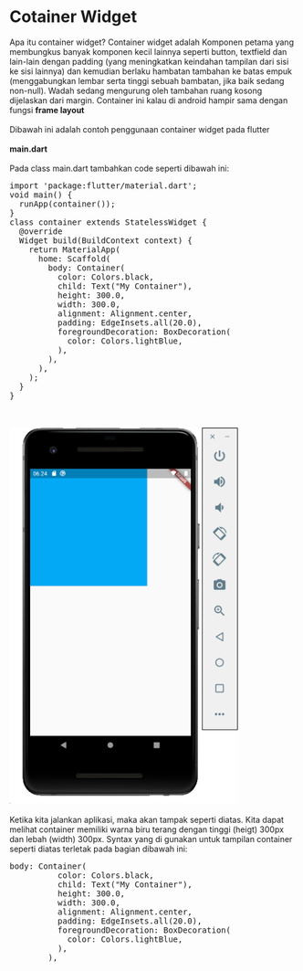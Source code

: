 # Cotainer Widget
Apa itu container widget? Container widget adalah Komponen petama yang membungkus banyak komponen kecil lainnya seperti button, textfield dan lain-lain dengan padding (yang meningkatkan keindahan tampilan dari sisi ke sisi lainnya) dan kemudian berlaku hambatan tambahan ke batas empuk (menggabungkan lembar serta tinggi sebuah bambatan, jika baik sedang non-null). Wadah sedang mengurung oleh tambahan ruang kosong dijelaskan dari margin. Container ini kalau di android hampir sama dengan fungsi <b>frame layout</b> <br><br>
Dibawah ini adalah contoh penggunaan container widget pada flutter <br><br>
<b>main.dart</b> <br><br>
Pada class main.dart tambahkan code seperti dibawah ini:
<pre>
import 'package:flutter/material.dart';
void main() {
  runApp(container());
}
class container extends StatelessWidget {
  @override
  Widget build(BuildContext context) {
    return MaterialApp(
      home: Scaffold(
        body: Container(
          color: Colors.black,
          child: Text("My Container"),
          height: 300.0,
          width: 300.0,
          alignment: Alignment.center,
          padding: EdgeInsets.all(20.0),
          foregroundDecoration: BoxDecoration(
            color: Colors.lightBlue,
          ),
        ),
      ),
    );
  }
}
</pre>
<br><br>
<img src="img/1.png" width="400">
<br><br>
Ketika kita jalankan aplikasi, maka akan tampak seperti diatas. Kita dapat melihat container memiliki warna biru terang dengan tinggi (heigt) 300px dan lebah (width) 300px. Syntax yang di gunakan untuk tampilan container seperti diatas terletak pada bagian dibawah ini:
<pre>
body: Container(
          color: Colors.black,
          child: Text("My Container"),
          height: 300.0,
          width: 300.0,
          alignment: Alignment.center,
          padding: EdgeInsets.all(20.0),
          foregroundDecoration: BoxDecoration(
            color: Colors.lightBlue,
          ),
        ),
</pre>